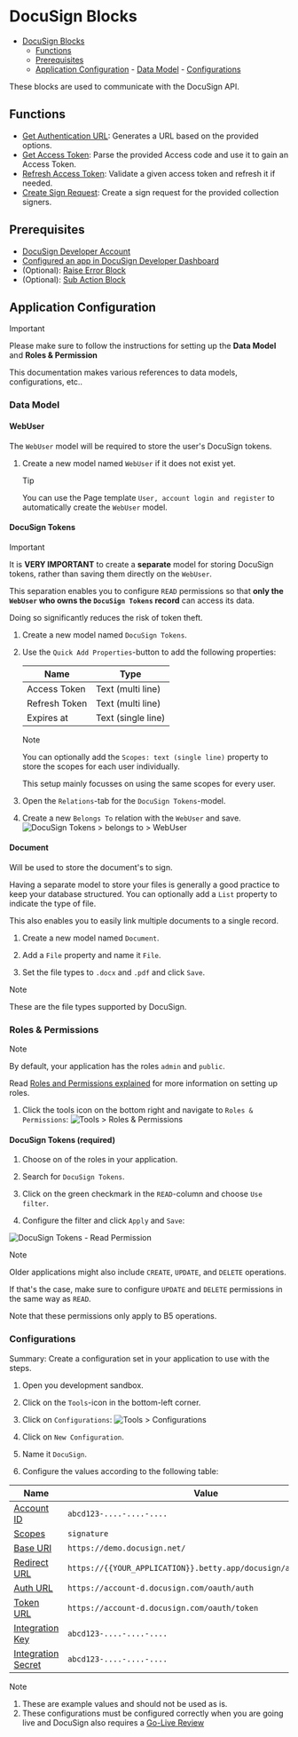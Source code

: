 # DocuSign Blocks

<!--toc:start-->

- [DocuSign Blocks](#docusign-blocks)
  - [Functions](#functions)
  - [Prerequisites](#prerequisites)
  - [Application Configuration](#application-configuration) - [Data Model](#data-model) - [Configurations](#configurations)
  <!--toc:end-->

These blocks are used to communicate with the DocuSign API.

## Functions

- [Get Authentication URL](./functions/docusign-get-authentication-url/readme.md): Generates a URL based on the provided options.
- [Get Access Token](./functions/docusign-get-access-token/readme.md): Parse the provided Access code and use it to gain an Access Token.
- [Refresh Access Token](./functions/docusign-refresh-access-token/readme.md): Validate a given access token and refresh it if needed.
- [Create Sign Request](./functions/docusign-create-sign-request/readme.md): Create a sign request for the provided collection signers.

## Prerequisites

- [DocuSign Developer Account](https://developers.docusign.com/)
- [Configured an app in DocuSign Developer Dashboard](https://support.docusign.com/s/document-item?language=en_US&bundleId=pik1583277475390&topicId=pmp1583277397015.html&_LANG=enus)
- (Optional): [Raise Error Block](https://my.bettyblocks.com/block-store/ed82e4de-9248-4bb7-8791-d2cad09369b2)
- (Optional): [Sub Action Block](https://my.bettyblocks.com/block-store/a390d91f-f284-4134-b854-38312e8297ff)

## Application Configuration

> [!IMPORTANT]
> Please make sure to follow the instructions for setting up the **Data Model** and **Roles & Permission**
>
> This documentation makes various references to data models, configurations, etc..

### Data Model

#### WebUser

The `WebUser` model will be required to store the user's DocuSign tokens.

1. Create a new model named `WebUser` if it does not exist yet.

   > [!TIP]
   > You can use the Page template `User, account login and register` to automatically create the `WebUser` model.

#### DocuSign Tokens

> [!IMPORTANT]
> It is **VERY IMPORTANT** to create a **separate** model for storing DocuSign tokens, rather than saving them directly on the `WebUser`.
>
> This separation enables you to configure `READ` permissions so that **only the `WebUser` who owns the `DocuSign Tokens` record** can access its data.
>
> Doing so significantly reduces the risk of token theft.

1. Create a new model named `DocuSign Tokens`.

2. Use the `Quick Add Properties`-button to add the following properties:

   | Name          | Type               |
   | ------------- | ------------------ |
   | Access Token  | Text (multi line)  |
   | Refresh Token | Text (multi line)  |
   | Expires at    | Text (single line) |

   > [!NOTE]
   > You can optionally add the `Scopes: text (single line)` property to store the scopes for each user individually.
   >
   > This setup mainly focusses on using the same scopes for every user.

3. Open the `Relations`-tab for the `DocuSign Tokens`-model.

4. Create a new `Belongs To` relation with the `WebUser` and save.
   ![DocuSign Tokens > belongs to > WebUser](./public/docusign_tokens_belong_to_webuser.jpg)

#### Document

Will be used to store the document's to sign.

Having a separate model to store your files is generally a good practice to keep your database structured.
You can optionally add a `List` property to indicate the type of file.

This also enables you to easily link multiple documents to a single record.

1. Create a new model named `Document`.

2. Add a `File` property and name it `File`.

3. Set the file types to `.docx` and `.pdf` and click `Save`.

> [!NOTE]
> These are the file types supported by DocuSign.

### Roles & Permissions

> [!NOTE]
> By default, your application has the roles `admin` and `public`.
>
> Read [Roles and Permissions explained](https://docs.bettyblocks.com/roles-and-permissions-explained) for more information on setting up roles.

1. Click the tools icon on the bottom right and navigate to `Roles & Permissions`:
   ![Tools > Roles & Permissions](./public/tools_roles_permissions.jpg)

#### DocuSign Tokens (required)

1. Choose on of the roles in your application.

2. Search for `DocuSign Tokens`.

3. Click on the green checkmark in the `READ`-column and choose `Use filter`.

4. Configure the filter and click `Apply` and `Save`:

![DocuSign Tokens - Read Permission](./public/docusign_tokens_read_permission.jpg)

> [!NOTE]
> Older applications might also include `CREATE`, `UPDATE`, and `DELETE` operations.
>
> If that's the case, make sure to configure `UPDATE` and `DELETE` permissions in the same way as `READ`.
>
> Note that these permissions only apply to B5 operations.

### Configurations

Summary: Create a configuration set in your application to use with the steps.

1. Open you development sandbox.

2. Click on the `Tools`-icon in the bottom-left corner.

3. Click on `Configurations`:
   ![Tools > Configurations](path)

4. Click on `New Configuration`.

5. Name it `DocuSign`.

6. Configure the values according to the following table:

| Name                                                                                        | Value                                                           |
| ------------------------------------------------------------------------------------------- | --------------------------------------------------------------- |
| [Account ID](https://apps-d.docusign.com/admin/apps-and-keys)                               | `abcd123-....-....-....`                                        |
| [Scopes](https://developers.docusign.com/platform/auth/reference/scopes/)                   | `signature`                                                     |
| [Base URI](https://developers.docusign.com/platform/api-endpoint-base-paths/)               | `https://demo.docusign.net/`                                    |
| [Redirect URL](https://apps-d.docusign.com/admin/apps-and-keys)                             | `https://{{YOUR_APPLICATION}}.betty.app/docusign/auth/callback` |
| [Auth URL](https://developers.docusign.com/platform/auth/confidential-authcode-get-token/)  | `https://account-d.docusign.com/oauth/auth`                     |
| [Token URL](https://developers.docusign.com/platform/auth/confidential-authcode-get-token/) | `https://account-d.docusign.com/oauth/token`                    |
| [Integration Key](https://apps-d.docusign.com/admin/apps-and-keys)                          | `abcd123-....-....-....`                                        |
| [Integration Secret](https://apps-d.docusign.com/admin/apps-and-keys)                       | `abcd123-....-....-....`                                        |

> [!NOTE]
>
> 1. These are example values and should not be used as is.
> 2. These configurations must be configured correctly when you are going live
>    and DocuSign also requires a [Go-Live Review](https://developers.docusign.com/platform/go-live/)
